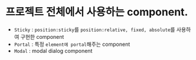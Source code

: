 # 프로젝트 전체에서 사용하는 component.

- `Sticky` : `position:sticky`를 `position:relative, fixed, absolute`를 사용하여 구현한 component
- `Portal` : 특정 `element에 portal`해주는 component
- `Modal` : modal dialog component
